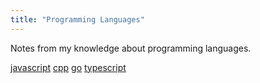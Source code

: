 ```yaml
---
title: "Programming Languages"
---
```


Notes from my knowledge about programming languages.

[javascript](programming-languages/javascript.md)
[cpp](programming-languages/cpp.md)
[go](programming-languages/go.md)
[typescript](programming-languages/typescript.md)